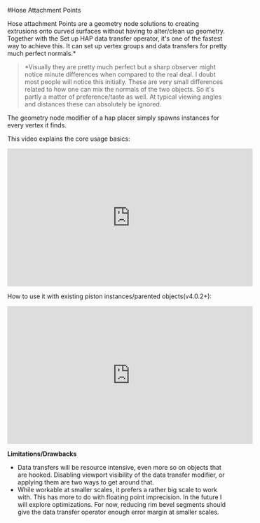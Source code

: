 #Hose Attachment Points  

Hose attachment Points are a geometry node solutions to creating extrusions onto curved surfaces without having to alter/clean up geometry. Together with the Set up HAP data transfer operator, it's one of the fastest way to achieve this. It can set up vertex groups and data transfers for pretty much perfect normals.*  
  
>*Visually they are pretty much perfect but a sharp observer might notice minute differences when compared to the real deal. I doubt most people will notice this initially. These are very small differences related to how one can mix the normals of the two objects. So it's partly a matter of preference/taste as well. At typical viewing angles and distances these can absolutely be ignored. 
  
The geometry node modifier of a hap placer simply spawns instances for every vertex it finds. 
  
This video explains the core usage basics:  

<iframe width="560" height="315" src="https://www.youtube.com/embed/aY-qu_xp5Es" title="YouTube video player" frameborder="0" allow="accelerometer; autoplay; clipboard-write; encrypted-media; gyroscope; picture-in-picture" allowfullscreen></iframe> 
  
How to use it with existing piston instances/parented objects(v4.0.2+):  
  
<iframe width="560" height="315" src="https://www.youtube.com/embed/xvUeWWZ6yWM" title="YouTube video player" frameborder="0" allow="accelerometer; autoplay; clipboard-write; encrypted-media; gyroscope; picture-in-picture" allowfullscreen></iframe>  

**Limitations/Drawbacks**
- Data transfers will be resource intensive, even more so on objects that are hooked. Disabling viewport visibility of the data transfer modifier, or applying them are two ways to get around that.  
- While workable at smaller scales, it prefers a rather big scale to work with. This has more to do with floating point imprecision. In the future I will explore optimizations. For now, reducing rim bevel segments should give the data transfer operator enough error margin at smaller scales.



 


